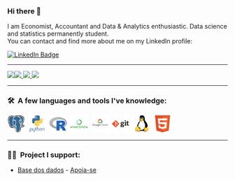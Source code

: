 <p align="left">
<!-- <img src="https://media.licdn.com/dms/image/D4E03AQGNmMYs5f9Zjw/profile-displayphoto-shrink_800_800/0/1666612510645?e=1683763200&v=beta&t=pMxyMx6jTyDqnNV31lH4HSRV7e-Qdz4HP9JEkB5ooKc" title="Aphonso" alt="Aphonso" width="200" height="200"/>&nbsp; -->

### Hi there 👋
I am Economist, Accountant and Data & Analytics enthusiastic. Data science and statistics permanently student.<br>
You can contact and find more about me on my LinkedIn profile:

<a href="https://www.linkedin.com/in/aphonso/">
    <img src="https://img.shields.io/badge/LinkedIn-blue?style=for-the-badge&logo=linkedin&logoColor=white" alt="LinkedIn Badge"/>
</a>
</p>

---

<p align="left">
<a href="https://bermeo.dev">
<img width="50%" src="https://github-readme-stats.vercel.app/api?username=aphonsoar&count_private=true&include_all_commits=true&show_icons=true&theme=github_dark&icon_color=DAD3AF&hide_border=true&border_radius=15&bg_color=0d1117"/><img width="44%" src="http://github-readme-streak-stats.herokuapp.com?user=aphonsoar&theme=github-dark-blue&hide_border=true&date_format=M%20j%5B%2C%20Y%5D&background=0D1117&sideNums=FFF"/>
 <img width="40%" src="https://github-readme-stats.vercel.app/api/top-langs?username=aphonsoar&hide_progress=true&hide=html&exclude_repo=DSBD-UFPR&count_private=true&include_all_commits=true&langs_count=10&show_icons=true&theme=github_dark&icon_color=DAD3AF&layout=compact&hide_border=true&border_radius=15&bg_color=0d1117"/>
<img width="56%" src="https://github-readme-activity-graph.cyclic.app/graph?username=aphonsoar&bg_color=0f1116&color=7075FF&line=D0D1F7&point=ffffff&area=true&hide_border=true)](https://github.com/ashutosh00710/github-readme-activity-graph"/></a>
</p>

---

### 🛠 &nbsp;A few languages and tools I've knowledge:

<p>
<img src="https://github.com/devicons/devicon/blob/master/icons/postgresql/postgresql-original.svg" title="PostgreSql" alt="PostgreSql" width="40" height="40"/>&nbsp;
<img src="https://github.com/devicons/devicon/blob/master/icons/python/python-original-wordmark.svg" title="Python"  alt="Python" width="40" height="40"/>&nbsp;
<img src="https://github.com/devicons/devicon/blob/master/icons/r/r-original.svg" title="R"  alt="R" width="40" height="40"/>&nbsp;
<img src="https://github.com/devicons/devicon/blob/master/icons/anaconda/anaconda-original-wordmark.svg" title="Anaconda"  alt="Anaconda" width="40" height="40"/>&nbsp;
<img src="https://github.com/devicons/devicon/blob/master/icons/googlecloud/googlecloud-original-wordmark.svg" title="Google Cloud Platform"  alt="Google Cloud Platform" width="40" height="40"/>&nbsp;
<img src="https://github.com/devicons/devicon/blob/master/icons/git/git-original-wordmark.svg" title="Git" **alt="Git" width="40" height="40"/>&nbsp;
<img src="https://github.com/devicons/devicon/blob/master/icons/linux/linux-original.svg" title="Linux" **alt="Linux" width="40" height="40"/>&nbsp;
<img src="https://github.com/devicons/devicon/blob/master/icons/html5/html5-original.svg" title="HTML5" alt="HTML" width="40" height="40"/>&nbsp;
</p>

---

### ✌🏻 &nbsp;Project I support:
- [Base dos dados](https://basedosdados.org/) - [Apoia-se](https://apoia.se/basedosdados)
